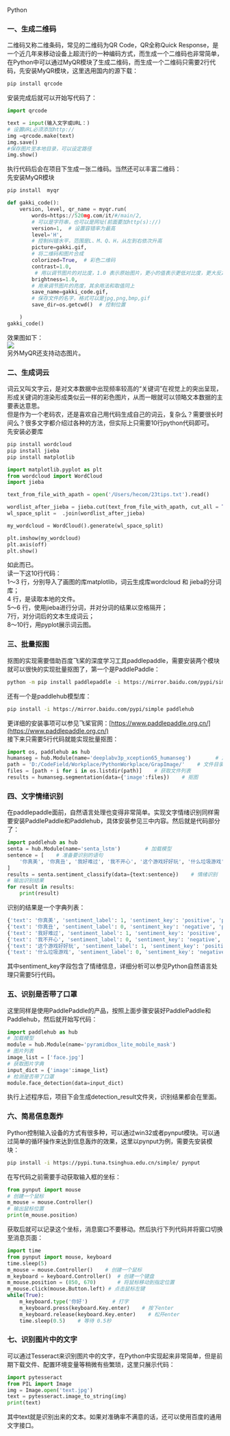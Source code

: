 Python
<a name="eCtEU"></a>
### 一、生成二维码
二维码又称二维条码，常见的二维码为QR Code，QR全称Quick Response，是一个近几年来移动设备上超流行的一种编码方式，而生成一个二维码也非常简单，在Python中可以通过MyQR模块了生成二维码，而生成一个二维码只需要2行代码，先安装MyQR模块，这里选用国内的源下载：
```bash
pip install qrcode 
```
安装完成后就可以开始写代码了：
```python
import qrcode

text = input(输入文字或URL：)  
# 设置URL必须添加http://
img =qrcode.make(text)
img.save()                            
#保存图片至本地目录，可以设定路径
img.show()
```
执行代码后会在项目下生成一张二维码。当然还可以丰富二维码：<br />先安装MyQR模块
```bash
pip install  myqr
```
```python
def gakki_code():
    version, level, qr_name = myqr.run(
        words=https://520mg.com/it/#/main/2,  
        # 可以是字符串，也可以是网址(前面要加http(s)://)
        version=1,  # 设置容错率为最高
        level='H',  
        # 控制纠错水平，范围是L、M、Q、H，从左到右依次升高
        picture=gakki.gif,  
        # 将二维码和图片合成
        colorized=True,  # 彩色二维码
        contrast=1.0, 
         # 用以调节图片的对比度，1.0 表示原始图片，更小的值表示更低对比度，更大反之。默认为1.0
        brightness=1.0,  
        # 用来调节图片的亮度，其余用法和取值同上
        save_name=gakki_code.gif,  
        # 保存文件的名字，格式可以是jpg,png,bmp,gif
        save_dir=os.getcwd()  # 控制位置

    )
gakki_code()
```
效果图如下：<br />![](./img/1646108429564-427ef160-b110-468d-99f9-ee08c318fecc.gif)<br />另外MyQR还支持动态图片。
<a name="mEEBE"></a>
### 二、生成词云
词云又叫文字云，是对文本数据中出现频率较高的“关键词”在视觉上的突出呈现，形成关键词的渲染形成类似云一样的彩色图片，从而一眼就可以领略文本数据的主要表达意思。<br />但是作为一个老码农，还是喜欢自己用代码生成自己的词云，复杂么？需要很长时间么？很多文字都介绍过各种的方法，但实际上只需要10行python代码即可。<br />先安装必要库
```bash
pip install wordcloud
pip install jieba
pip install matplotlib
```
```python
import matplotlib.pyplot as plt
from wordcloud import WordCloud
import jieba

text_from_file_with_apath = open('/Users/hecom/23tips.txt').read()

wordlist_after_jieba = jieba.cut(text_from_file_with_apath, cut_all = True)
wl_space_split =  .join(wordlist_after_jieba)

my_wordcloud = WordCloud().generate(wl_space_split)

plt.imshow(my_wordcloud)
plt.axis(off)
plt.show()
```
如此而已。<br />读一下这10行代码：<br />1～3 行，分别导入了画图的库matplotlib，词云生成库wordcloud 和 jieba的分词库；<br />4 行，是读取本地的文件。<br />5～6 行，使用jieba进行分词，并对分词的结果以空格隔开；<br />7行，对分词后的文本生成词云；<br />8～10行，用pyplot展示词云图。
<a name="m63O6"></a>
### 三、批量抠图
抠图的实现需要借助百度飞桨的深度学习工具paddlepaddle，需要安装两个模块就可以很快的实现批量抠图了，第一个是PaddlePaddle：
```bash
python -m pip install paddlepaddle -i https://mirror.baidu.com/pypi/simple
```
还有一个是paddlehub模型库：
```bash
pip install -i https://mirror.baidu.com/pypi/simple paddlehub
```
更详细的安装事项可以参见飞桨官网：[https://www.paddlepaddle.org.cn/](https://www.paddlepaddle.org.cn/)<br />接下来只需要5行代码就能实现批量抠图：
```python
import os, paddlehub as hub
humanseg = hub.Module(name='deeplabv3p_xception65_humanseg')        # 加载模型
path = 'D:/CodeField/Workplace/PythonWorkplace/GrapImage/'    # 文件目录
files = [path + i for i in os.listdir(path)]    # 获取文件列表
results = humanseg.segmentation(data={'image':files})    # 抠图
```
<a name="X7yGg"></a>
### 四、文字情绪识别
在paddlepaddle面前，自然语言处理也变得非常简单。实现文字情绪识别同样需要安装PaddlePaddle和Paddlehub，具体安装参见三中内容。然后就是代码部分了：
```python
import paddlehub as hub        
senta = hub.Module(name='senta_lstm')        # 加载模型
sentence = [    # 准备要识别的语句
    '你真美', '你真丑', '我好难过', '我不开心', '这个游戏好好玩', '什么垃圾游戏',
]
results = senta.sentiment_classify(data={text:sentence})    # 情绪识别
# 输出识别结果
for result in results:
    print(result)
```
识别的结果是一个字典列表：
```python
{'text': '你真美', 'sentiment_label': 1, 'sentiment_key': 'positive', 'positive_probs': 0.9602, 'negative_probs': 0.0398}
{'text': '你真丑', 'sentiment_label': 0, 'sentiment_key': 'negative', 'positive_probs': 0.0033, 'negative_probs': 0.9967}
{'text': '我好难过', 'sentiment_label': 1, 'sentiment_key': 'positive', 'positive_probs': 0.5324, 'negative_probs': 0.4676}
{'text': '我不开心', 'sentiment_label': 0, 'sentiment_key': 'negative', 'positive_probs': 0.1936, 'negative_probs': 0.8064}
{'text': '这个游戏好好玩', 'sentiment_label': 1, 'sentiment_key': 'positive', 'positive_probs': 0.9933, 'negative_probs': 0.0067}
{'text': '什么垃圾游戏', 'sentiment_label': 0, 'sentiment_key': 'negative', 'positive_probs': 0.0108, 'negative_probs': 0.9892}
```
其中sentiment_key字段包含了情绪信息，详细分析可以参见Python自然语言处理只需要5行代码。
<a name="ro0C1"></a>
### 五、识别是否带了口罩
这里同样是使用PaddlePaddle的产品，按照上面步骤安装好PaddlePaddle和Paddlehub，然后就开始写代码：
```python
import paddlehub as hub
# 加载模型
module = hub.Module(name='pyramidbox_lite_mobile_mask')
# 图片列表
image_list = ['face.jpg']
# 获取图片字典
input_dict = {'image':image_list}
# 检测是否带了口罩
module.face_detection(data=input_dict)
```
执行上述程序后，项目下会生成detection_result文件夹，识别结果都会在里面。
<a name="O73eX"></a>
### 六、简易信息轰炸
Python控制输入设备的方式有很多种，可以通过win32或者pynput模块。可以通过简单的循环操作来达到信息轰炸的效果，这里以pynput为例，需要先安装模块：
```bash
pip install -i https://pypi.tuna.tsinghua.edu.cn/simple/ pynput
```
在写代码之前需要手动获取输入框的坐标：
```python
from pynput import mouse
# 创建一个鼠标
m_mouse = mouse.Controller()
# 输出鼠标位置
print(m_mouse.position)
```
获取后就可以记录这个坐标，消息窗口不要移动。然后执行下列代码并将窗口切换至消息页面：
```python
import time
from pynput import mouse, keyboard
time.sleep(5)
m_mouse = mouse.Controller()    # 创建一个鼠标
m_keyboard = keyboard.Controller()  # 创建一个键盘
m_mouse.position = (850, 670)       # 将鼠标移动到指定位置
m_mouse.click(mouse.Button.left) # 点击鼠标左键
while(True):
    m_keyboard.type('你好')        # 打字
    m_keyboard.press(keyboard.Key.enter)    # 按下enter
    m_keyboard.release(keyboard.Key.enter)    # 松开enter
    time.sleep(0.5)    # 等待 0.5秒
```
<a name="RmbeI"></a>
### 七、识别图片中的文字
可以通过Tesseract来识别图片中的文字，在Python中实现起来非常简单，但是前期下载文件、配置环境变量等稍微有些繁琐，这里只展示代码：
```python
import pytesseract
from PIL import Image
img = Image.open('text.jpg')
text = pytesseract.image_to_string(img)
print(text)
```
其中text就是识别出来的文本。如果对准确率不满意的话，还可以使用百度的通用文字接口。
